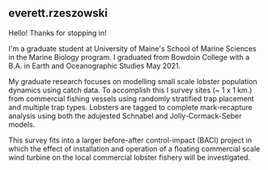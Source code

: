 ## everett.rzeszowski ##
Hello! 
Thanks for stopping in!


I'm a graduate student at University of Maine's School of Marine Sciences in the Marine Biology program. 
I graduated from Bowdoin College with a B.A. in Earth and Oceanographic Studies May 2021.


My graduate research focuses on modelling small scale lobster population dynamics using catch data. To accomplish this I survey sites (~ 1 x 1 km.) from commercial fishing vessels using randomly stratified trap placement and multiple trap types. Lobsters are tagged to complete mark-recapture analysis using both the adujested Schnabel and Jolly-Cormack-Seber models.


This survey fits into a larger before-after control-impact (BACI) project in which the effect of installation and operation of a floating commercial scale wind turbine on the local commercial lobster fishery will be investigated. 
